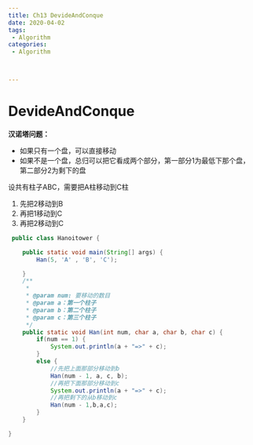 ```yaml
---
title: Ch13 DevideAndConque
date: 2020-04-02
tags:
 - Algorithm
categories:
 - Algorithm



---
```


# DevideAndConque

**汉诺塔问题：**

- 如果只有一个盘，可以直接移动
- 如果不是一个盘，总归可以把它看成两个部分，第一部分1为最低下那个盘，第二部分2为剩下的盘

设共有柱子ABC，需要把A柱移动到C柱

1. 先把2移动到B
2. 再把1移动到C
3. 再把2移动到C

```java
 public class Hanoitower {

	public static void main(String[] args) {
		Han(5, 'A' , 'B', 'C');

	}
	/**
	 * 
	 * @param num: 要移动的数目
	 * @param a：第一个柱子
	 * @param b：第二个柱子
	 * @param c：第三个柱子
	 */
	public static void Han(int num, char a, char b, char c) {
		if(num == 1) {
			System.out.println(a + "=>" + c);
		}
		else {
			//先把上面那部分移动到b
			Han(num - 1, a, c, b);
			//再把下面那部分移动到c
			System.out.println(a + "=>" + c);
			//再把剩下的从b移动到c
			Han(num - 1,b,a,c);
		}
	}

}
```

